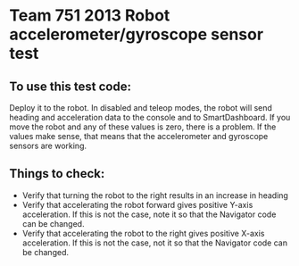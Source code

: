 # Team 751 2013 Robot accelerometer/gyroscope sensor test #

## To use this test code: ##

Deploy it to the robot. In disabled and teleop modes, the robot will
send heading and acceleration data to the console and to SmartDashboard.
If you move the robot and any of these values is zero, there is a problem.
If the values make sense, that means that the accelerometer and gyroscope
sensors are working.

## Things to check: ##

* Verify that turning the robot to the right results in an increase in heading
* Verify that accelerating the robot forward gives positive Y-axis acceleration.
If this is not the case, note it so that the Navigator code can be changed.
* Verify that accelerating the robot to the right gives positive X-axis acceleration.
If this is not the case, not it so that the Navigator code can be changed.
